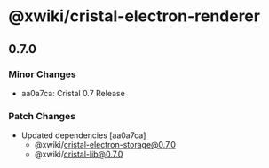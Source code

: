 # @xwiki/cristal-electron-renderer

## 0.7.0

### Minor Changes

- aa0a7ca: Cristal 0.7 Release

### Patch Changes

- Updated dependencies [aa0a7ca]
  - @xwiki/cristal-electron-storage@0.7.0
  - @xwiki/cristal-lib@0.7.0

